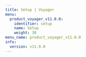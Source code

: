 ```yaml
---
title: Setup | Voyager
menu:
  product_voyager_v11.0.0:
    identifier: setup
    name: Setup
    weight: 30
menu_name: product_voyager_v11.0.0
info:
  version: v11.0.0
---
```


